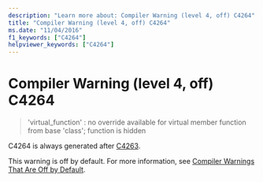 ```yaml
---
description: "Learn more about: Compiler Warning (level 4, off) C4264"
title: "Compiler Warning (level 4, off) C4264"
ms.date: "11/04/2016"
f1_keywords: ["C4264"]
helpviewer_keywords: ["C4264"]
---
```

# Compiler Warning (level 4, off) C4264

> 'virtual_function' : no override available for virtual member function from base 'class'; function is hidden

C4264 is always generated after [C4263](../../error-messages/compiler-warnings/compiler-warning-level-4-c4263.md).

This warning is off by default. For more information, see [Compiler Warnings That Are Off by Default](../../preprocessor/compiler-warnings-that-are-off-by-default.md).
